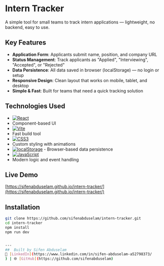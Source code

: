# Intern Tracker
A simple tool for small teams to track intern applications — lightweight, no backend, easy to use.



##  Key Features
- **Application Form**: Applicants submit name, position, and company URL
- **Status Management**: Track applicants as "Applied", "Interviewing", "Accepted", or "Rejected"
- **Data Persistence**: All data saved in browser (localStorage) — no login or setup
- **Responsive Design**: Clean layout that works on mobile, tablet, and desktop
- **Simple & Fast**: Built for teams that need a quick tracking solution

##  Technologies Used
- [![React](https://img.shields.io/badge/React-61DAFB?logo=react&logoColor=white)](https://reactjs.org)
 - Component-based UI
- [![Vite](https://img.shields.io/badge/Vite-646CFF?logo=vite&logoColor=white)](https://vitejs.dev)
 - Fast build tool
- [![CSS3](https://img.shields.io/badge/CSS3-1572B6?logo=css3)](https://developer.mozilla.org/en-US/docs/Web/CSS)
 - Custom styling with animations
- [![localStorage](https://img.shields.io/badge/localStorage-20232A?logo=html5&logoColor=white)](https://developer.mozilla.org/en-US/docs/Web/API/Window/localStorage) - Browser-based data persistence
- [![JavaScript](https://img.shields.io/badge/JavaScript-ES6%2B-F7DF1E?logo=javascript&logoColor=black)](https://developer.mozilla.org/en-US/docs/Web/JavaScript)
- Modern logic and event handling

##  Live Demo
[https://sifenabduselam.github.io/intern-tracker/](https://sifenabduselam.github.io/intern-tracker/)

## Installation
```bash
git clone https://github.com/sifenabduselam/intern-tracker.git
cd intern-tracker
npm install
npm run dev


---
##  Built by Sifen Abduselam
🔗 [LinkedIn](https://www.linkedin.com/in/sifen-abduselam-a52798373/
) | 🌐 [GitHub](https://github.com/sifenabduselam)
